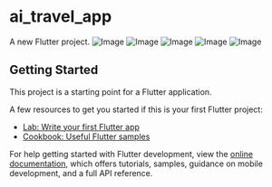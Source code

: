# ai_travel_app

A new Flutter project.
![Image](https://github.com/user-attachments/assets/02404eaa-f7a4-4ccb-b0af-caf09e014dd8)
![Image](https://github.com/user-attachments/assets/cea0368c-9179-468e-902d-4315dbf0d5f5)
![Image](https://github.com/user-attachments/assets/147f4a11-26be-41e4-b18c-efb250e83a07)
![Image](https://github.com/user-attachments/assets/dcdc3aa0-9f1c-4bbf-8ee3-6a1a576aafd2)
![Image](https://github.com/user-attachments/assets/c8ad3adf-ba5d-49af-8ffe-954d966a245d)

## Getting Started

This project is a starting point for a Flutter application.

A few resources to get you started if this is your first Flutter project:

- [Lab: Write your first Flutter app](https://docs.flutter.dev/get-started/codelab)
- [Cookbook: Useful Flutter samples](https://docs.flutter.dev/cookbook)

For help getting started with Flutter development, view the
[online documentation](https://docs.flutter.dev/), which offers tutorials,
samples, guidance on mobile development, and a full API reference.
